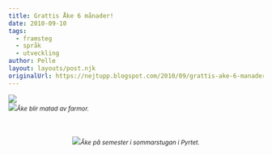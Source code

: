 ```yaml
---
title: Grattis Åke 6 månader!
date: 2010-09-10
tags: 
  - framsteg
  - språk
  - utveckling	
author: Pelle
layout: layouts/post.njk
originalUrl: https://nejtupp.blogspot.com/2010/09/grattis-ake-6-manader.html
---
```


<img src="../../../../img/Kring+Pyrtet-_MG_4184.jpg"><br><img src="../../../../img/Kring+Pyrtet-_MG_3870.jpg"><span style="font-size:85%;"><span style="font-style: italic;">Åke blir matad av farmor.</span> </span></div><br><br><br><div style="text-align: center;"><img src="../../../../img/Kring+Pyrtet-_MG_4145.jpg"><span style="font-size:85%;"><span style="font-style: italic;">Åke på semester i sommarstugan i Pyrtet.</span> </span></div>
<!-- no comments on this post -->